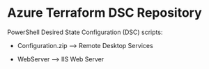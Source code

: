 # Azure Terraform DSC Repository

PowerShell Desired State Configuration (DSC) scripts:

* Configuration.zip --> Remote Desktop Services

* WebServer --> IIS Web Server

